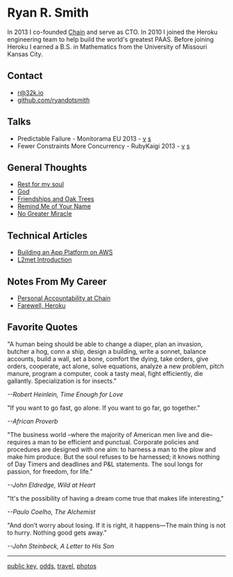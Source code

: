 # Ryan R. Smith

In 2013 I co-founded [Chain](https://chain.com) and serve as CTO. In 2010 I joined the Heroku engineering team to help build the world's greatest PAAS. Before joining Heroku I earned a B.S. in Mathematics from the University of Missouri Kansas City.

## Contact

* [r@32k.io](mailto:r@32k.io)
* [github.com/ryandotsmith](https://github.com/ryandotsmith)

## Talks

* Predictable Failure - Monitorama EU 2013 - [v](http://vimeo.com/75304752) [s](http://cl.ly/1o1o243O0z2A/Predictable%20Failure%20Monitorama.pdf)
* Fewer Constraints More Concurrency - RubyKaigi 2013 - [v](http://vimeo.com/68850147) [s](http://cl.ly/2812472J073R/Ruby%20Kaigi%202013%20-%20Fewer%20Constraints%20More%20Concurrency.pdf)

## General Thoughts

* [Rest for my soul](/rest-for-my-soul)
* [God](/God)
* [Friendships and Oak Trees](/friendships-and-oak-trees)
* [Remind Me of Your Name](/remind-me-of-your-name)
* [No Greater Miracle](/no-greater-miracle)

## Technical Articles

* [Building an App Platform on AWS](/app-platforms-on-aws)
* [L2met Introduction](/l2met-introduction)

## Notes From My Career

* [Personal Accountability at Chain](/personal-accountability-at-chain)
* [Farewell, Heroku](/farewell-heroku)

## Favorite Quotes

"A human being should be able to change a diaper, plan an invasion, butcher a hog, conn a ship, design a building, write a sonnet, balance accounts, build a wall, set a bone, comfort the dying, take orders, give orders, cooperate, act alone, solve equations, analyze a new problem, pitch manure, program a computer, cook a tasty meal, fight efficiently, die gallantly. Specialization is for insects."

*--Robert Heinlein, Time Enough for Love*

"If you want to go fast, go alone. If you want to go far, go together."

*--African Proverb*

"The business world –where the majority of American men live and die– requires a man to be efficient and punctual. Corporate policies and procedures are designed with one aim: to harness a man to the plow and make him produce. But the soul refuses to be harnessed; it knows nothing of Day Timers and deadlines and P&L statements. The soul longs for passion, for freedom, for life."

*--John Eldredge, Wild at Heart*

"It's the possibility of having a dream come true that makes life interesting,"

*--Paulo Coelho, The Alchemist*

"And don’t worry about losing. If it is right, it happens—The main thing is not to hurry. Nothing good gets away."

*--John Steinbeck, A Letter to His Son*

<hr />

[public key](/pk), [odds](/odds), [travel](/travel), [photos](/photos)
